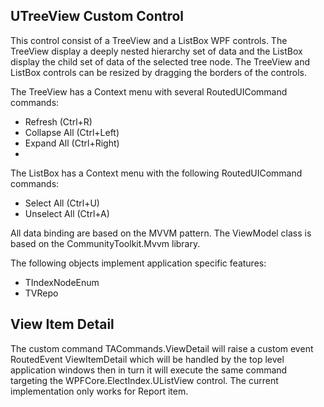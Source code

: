 ﻿## UTreeView Custom Control

This control consist of a TreeView and a ListBox WPF controls. The TreeView display a deeply nested hierarchy set of data and the ListBox display the child set of data of the selected tree node. The TreeView and ListBox controls can be resized by dragging the borders of the controls. 

The TreeView has a Context menu with several RoutedUICommand commands:

- Refresh (Ctrl+R)
- Collapse All (Ctrl+Left)
- Expand All (Ctrl+Right)
- 
The ListBox has a Context menu with the following RoutedUICommand commands:

- Select All (Ctrl+U)
- Unselect All (Ctrl+A)

All data binding are based on the MVVM pattern. The ViewModel class is based on the CommunityToolkit.Mvvm library.

The following objects implement application specific features:

- TIndexNodeEnum
- TVRepo

## View Item Detail

The custom command TACommands.ViewDetail will raise a custom event RoutedEvent ViewItemDetail which will be handled by the top level application windows then in turn it will execute the same command targeting the WPFCore.ElectIndex.UListView control. The current implementation only works for Report item.

